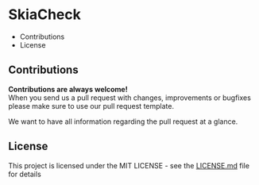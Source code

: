 # SkiaCheck


* Contributions
* License

## Contributions

__Contributions are always welcome!__  
When you send us a pull request with changes, improvements or bugfixes please make sure to use our pull request template. 

We want to have all information regarding the pull request at a glance.

## License

This project is licensed under the MIT LICENSE - see the [LICENSE.md](LICENSE.md) file for details
